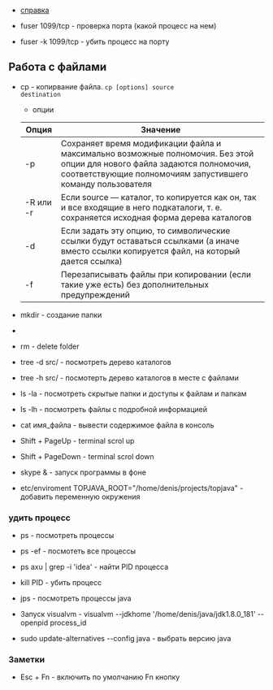 - <a href="https://help.ubuntu.ru/wiki/%D0%BA%D0%BE%D0%BC%D0%B0%D0%BD%D0%B4%D0%BD%D0%B0%D1%8F_%D1%81%D1%82%D1%80%D0%BE%D0%BA%D0%B0">справка</a>

- fuser 1099/tcp - проверка порта (какой процесс на нем)
- fuser -k 1099/tcp - убить процесс на порту

## Работа с файлами
- cp - копирвание файла. <code>cp \[options] source destination</code>
    - опции
    
     Опция | Значение
    ------------ | -------------
    -p | Сохраняет время модификации файла и максимально возможные полномочия. Без этой опции для нового файла задаются полномочия, соответствующие полномочиям запустившего команду пользователя
    -R или -r | Если source — каталог, то копируется как он, так и все входящие в него подкаталоги, т. е. сохраняется исходная форма дерева каталогов
    -d | Если задать эту опцию, то символические ссылки будут оставаться ссылками (а иначе вместо ссылки копируется файл, на который дается ссылка)
    -f | Перезаписывать файлы при копировании (если такие уже есть) без дополнительных предупреждений
    
- mkdir - создание папки
-     
- rm - delete folder   
- tree -d src/ - посмотреть дерево каталогов 
- tree -h src/ - посмотерть дерево каталогов в месте с файлами
- ls -la - посмотреть скрытые папки и доступы к файлам и папкам
- ls -lh - посмотреть файлы с подробной информацией
- cat имя_файла - вывести содержимое файла в консоль
    
- Shift + PageUp - terminal scrol up
- Shift + PageDown - terminal scrol down
- skype & - запуск программы в фоне
- etc/enviroment TOPJAVA_ROOT="/home/denis/projects/topjava" - добавить переменную окружения

### удить процесс
- ps - посмотреть процессы
- ps -ef - посмотеть все процессы
- ps axu | grep -i 'idea' - найти PID процесса
- kill PID - убить процесс

- jps - посмотреть процессы java

- Запуск visualvm - visualvm --jdkhome '/home/denis/java/jdk1.8.0_181' --openpid process_id

- sudo update-alternatives --config java - выбрать версию java

### Заметки
- Esc + Fn - включить по умолчанию Fn кнопку